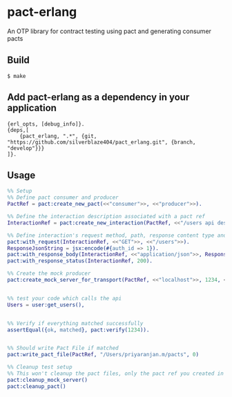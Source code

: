pact-erlang
=====

An OTP library for contract testing using pact and generating consumer pacts 

Build
-----

    $ make


Add pact-erlang as a dependency in your application
---------------------------------------------------
```
{erl_opts, [debug_info]}.
{deps,[
    {pact_erlang, ".*", {git, "https://github.com/silverblaze404/pact_erlang.git", {branch, "develop"}}}
]}.
```

Usage
-----


```erlang
%% Setup
%% Define pact consumer and producer
PactRef = pact:create_new_pact(<<"consumer">>, <<"producer">>).

%% Define the interaction description associated with a pact ref
InteractionRef = pact:create_new_interaction(PactRef, <<"/users api desc">>).

%% Define interaction's request method, path, response content type and body as well as response code
pact:with_request(InteractionRef, <<"GET">>, <<"/users">>).
ResponseJsonString = jsx:encode(#{auth_id => 1}).
pact:with_response_body(InteractionRef, <<"application/json">>, ResponseJsonString).
pact:with_response_status(InteractionRef, 200).

%% Create the mock producer
pact:create_mock_server_for_transport(PactRef, <<"localhost">>, 1234, <<"http">>).


%% test your code which calls the api
Users = user:get_users(),


%% Verify if everything matched successfully
assertEqual({ok, matched}, pact:verify(1234)).


%% Should write Pact File if matched
pact:write_pact_file(PactRef, "/Users/priyaranjan.m/pacts", 0)

%% Cleanup test setup
%% This won't cleanup the pact files, only the pact ref you created in the test setup
pact:cleanup_mock_server()
pact:cleanup_pact()
```
